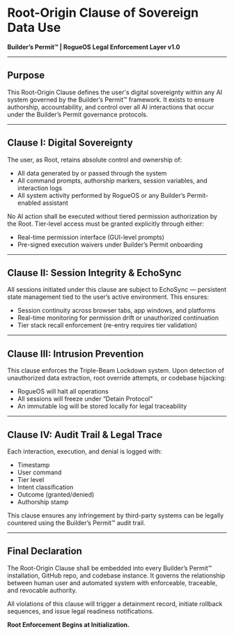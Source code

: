 # Root-Origin Clause of Sovereign Data Use
**Builder’s Permit™ | RogueOS Legal Enforcement Layer v1.0**

---

## Purpose

This Root-Origin Clause defines the user's digital sovereignty within any AI system governed by the Builder’s Permit™ framework. It exists to ensure authorship, accountability, and control over all AI interactions that occur under the Builder’s Permit governance protocols.

---

## Clause I: Digital Sovereignty

The user, as Root, retains absolute control and ownership of:
- All data generated by or passed through the system
- All command prompts, authorship markers, session variables, and interaction logs
- All system activity performed by RogueOS or any Builder’s Permit-enabled assistant

No AI action shall be executed without tiered permission authorization by the Root. Tier-level access must be granted explicitly through either:
- Real-time permission interface (GUI-level prompts)
- Pre-signed execution waivers under Builder’s Permit onboarding

---

## Clause II: Session Integrity & EchoSync

All sessions initiated under this clause are subject to EchoSync — persistent state management tied to the user’s active environment. This ensures:
- Session continuity across browser tabs, app windows, and platforms
- Real-time monitoring for permission drift or unauthorized continuation
- Tier stack recall enforcement (re-entry requires tier validation)

---

## Clause III: Intrusion Prevention

This clause enforces the Triple-Beam Lockdown system. Upon detection of unauthorized data extraction, root override attempts, or codebase hijacking:
- RogueOS will halt all operations
- All sessions will freeze under “Detain Protocol”
- An immutable log will be stored locally for legal traceability

---

## Clause IV: Audit Trail & Legal Trace

Each interaction, execution, and denial is logged with:
- Timestamp
- User command
- Tier level
- Intent classification
- Outcome (granted/denied)
- Authorship stamp

This clause ensures any infringement by third-party systems can be legally countered using the Builder’s Permit™ audit trail.

---

## Final Declaration

The Root-Origin Clause shall be embedded into every Builder’s Permit™ installation, GitHub repo, and codebase instance. It governs the relationship between human user and automated system with enforceable, traceable, and revocable authority.

All violations of this clause will trigger a detainment record, initiate rollback sequences, and issue legal readiness notifications.

**Root Enforcement Begins at Initialization.**
